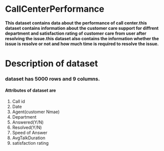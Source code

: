 # CallCenterPerformance
#### This dataset contains data about the performance of call center.this dataset contains information about the customer care support for diffrent department and satisfaction rating of customer care from user after resolving the issue.this dataset also contains the information whether the issue is resolve or not and how much time is required to resolve the issue.

# Description of dataset
### dataset has 5000 rows and 9 columns.
#### Attributes of dataset are
1. Call id
2. Date
3. Agent(customer Nmae)
4. Department
5. Answered(Y/N)
6. Resolved(Y/N)
7. Speed of Answer
8. AvgTalkDuration
9. satisfaction rating


